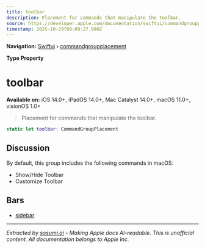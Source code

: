```yaml
---
title: toolbar
description: Placement for commands that manipulate the toolbar.
source: https://developer.apple.com/documentation/swiftui/commandgroupplacement/toolbar
timestamp: 2025-10-29T00:09:27.990Z
---
```


**Navigation:** [Swiftui](/documentation/swiftui) › [commandgroupplacement](/documentation/swiftui/commandgroupplacement)

**Type Property**

# toolbar

**Available on:** iOS 14.0+, iPadOS 14.0+, Mac Catalyst 14.0+, macOS 11.0+, visionOS 1.0+

> Placement for commands that manipulate the toolbar.

```swift
static let toolbar: CommandGroupPlacement
```

## Discussion

By default, this group includes the following commands in macOS:

- Show/Hide Toolbar
- Customize Toolbar

## Bars

- [sidebar](/documentation/swiftui/commandgroupplacement/sidebar)

---

*Extracted by [sosumi.ai](https://sosumi.ai) - Making Apple docs AI-readable.*
*This is unofficial content. All documentation belongs to Apple Inc.*
